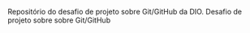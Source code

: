 Repositório do desafio de projeto sobre Git/GitHub da DIO.
Desafio de projeto sobre sobre Git/GitHub
